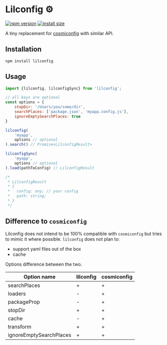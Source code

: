 # Lilconfig ⚙️
[![npm version](https://badge.fury.io/js/lilconfig.svg)](https://badge.fury.io/js/lilconfig)
[![install size](https://packagephobia.now.sh/badge?p=lilconfig)](https://packagephobia.now.sh/result?p=lilconfig)

A tiny replacement for [cosmiconfig](https://www.npmjs.com/package/cosmiconfig) with similar API.

## Installation

```
npm install lilconfig
```

## Usage

```js
import {lilconfig, lilconfigSync} from 'lilconfig';

// all keys are optional
const options = {
    stopDir: '/Users/you/some/dir',
    searchPlaces: ['package.json', 'myapp.config.js'],
    ignoreEmptySearchPlaces: true
}

lilconfig(
    'myapp',
    options // optional
).search() // Promise<LilconfigResult>

lilconfigSync(
    'myapp',
    options // optional
).load(pathToConfig) // LilconfigResult

/*
 * LilconfigResult
 * {
 *   config: any; // your config
 *   path: string;
 * }
 */
```

## Difference to `cosmiconfig`
Lilconfig does not intend to be 100% compatible with `cosmiconfig` but tries to mimic it where possible. `lilconfig` does not plan to:
- support yaml files out of the box
- cache

Options difference between the two.

|Option name             | lilconfig | cosmiconfig|
|------------------------|-----------|------------|
|searchPlaces            | +         | +          |
|loaders                 | -         | +          |
|packageProp             | -         | +          |
|stopDir                 | +         | +          |
|cache                   | -         | +          |
|transform               | +         | +          |
|ignoreEmptySearchPlaces | +         | +          |

